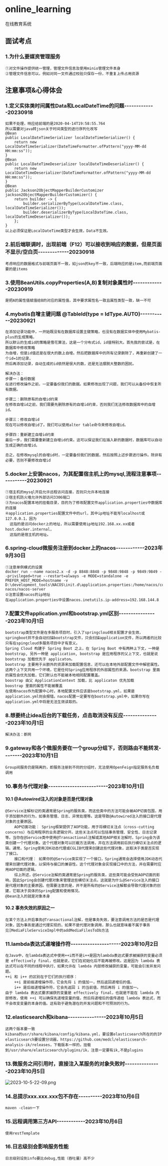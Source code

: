# online_learning
在线教育系统

## 面试考点
### 1.为什么要媒资管理服务
    ①对文件操作提供统一管理，管理文件信息及使用minio管理文件本身
    ②管理文件信息可以，例如对同一文件通过校验只保存一份，不重复上传占用资源




## 注意事项&心得体会
### 1.定义实体类时间属性Data和LocalDateTime的问题-------------20230918
    如果不处理，响应给前端的是2020-04-14T19:58:55.764
    所以需要对java转json关于时间类型的进行序列化改写
    @Bean
    public LocalDateTimeSerializer localDateTimeSerializer() {
        return new LocalDateTimeSerializer(DateTimeFormatter.ofPattern("yyyy-MM-dd HH:mm:ss"));
    }
    @Bean
    public LocalDateTimeDeserializer localDateTimeDeserializer() {
        return new LocalDateTimeDeserializer(DateTimeFormatter.ofPattern("yyyy-MM-dd HH:mm:ss"));
    }
    @Bean
    public Jackson2ObjectMapperBuilderCustomizer jackson2ObjectMapperBuilderCustomizer() {
        return builder -> {
            builder.serializerByType(LocalDateTime.class, localDateTimeSerializer());
            builder.deserializerByType(LocalDateTime.class, localDateTimeDeserializer());
        };
    }
    以上必须保证是LocalDateTime类型才会生效，Data不生效。

### 2.前后端联调时，出现前端（F12）可以接收到响应的数据，但是页面不显示/空白页-------------20230918
    考虑响应的数据格式与前端页面不一致，如json的key不一致，后端响应的是item,而前端页面要的是items


### 3.使用BeanUtils.copyProperties(A,B)复制对象属性时-------------20230919
    是把A的属性值赋值给B的对应的属性值，其中要求属性名一致且属性类型一致，缺一不可

### 4.mybatis自增主键问题   @TableId(type = IdType.AUTO)-----------20230921
    在添加记录功能中，一开始既没有在数据库设置主键策略，也没有在数据实体中使用Mybatis-plus的生成策略，
    所以默认的生成id的策略是雪花算法，这是一个分布式id，id值特别大。首先我的尝试是，在数据库中修改策略
    为自增，但是id值还是在很大的数上自增。然后把数据库中的所有记录删除了，再重新创建了一个id=1的记录，
    然后再添加记录，自动生成的id依然是很大的数，还是无法摆脱大整数的困扰。
    
    解决办法：
    步骤一：备份数据
    在进行修改操作之前，一定要备份我们的数据。如果修改出现了问题，我们可以从备份中恢复所有数据。
    
    步骤二：删除原有的自增id约束
    在修改自增id之前，我们需要先删除原有的自增id约束，否则我们无法修改数据库中的自增id。
    
    步骤三：修改自增id
    现在可以修改自增id了。我们可以使用alter table命令来修改自增id。
    
    步骤四：重新建立自增id约束
    最后一步，我们需要重新建立自增id约束。这可以保证我们在插入新的数据时，数据库可以自动生成正确的自增id。
    
    总之，在修改mysql的自增id时，一定要备份我们的数据，然后按照上述步骤进行操作。除非有必要，否则不要修改自增id

### 5.docker上安装nacos，为其配置宿主机上的mysql,流程注意事项-----------20230921
    ①宿主机的mysql开启允许远程访问连接，否则只允许本地连接
    ②宿主机防火墙允许外部访问3306端口
    ③为nacos配置本地的挂载目录，目的为了修改配置文件application.properties中数据库的连接
    ④application.properties配置文件中的url，其中ip地址不能写localhost或127.0.0.1，因为
      这指的是访问docker上的地址，所以需要使用ip地址192.168.xx.xx或者host.docker.internal，
      这指的是宿主机的地址。

### 6.spring-cloud微服务注册到docker上的nacos------------2023年9月30日
    ①注意单例模式的设置
    docker run --name nacos2.x -d -p 8848:8848 -p 9848:9848 -p 9849:9849 --privileged=true --restart=always -e MODE=standalone -e PREFER_HOST_MODE=hostname -v D:\development_tools\NACOS\init.d\application.properties:/home/nacos/conf/application.properties nacos/nacos-server
    ②注意设置nacos的ip地址
    在application.properties中设置nacos.inetutils.ip-address=192.168.144.8

### 7.配置文件application.yml和bootstrap.yml区别----------------2023年10月1日
    bootstrap类型文件是在多服务项目时，引入了springcloud相关配置才会生效，springboot并不会自动扫描bootstrap文件，只会扫描application文件，所以两者的比较只有在spingcloud多服务项目中才有意义。
    Spring Cloud 构建于 Spring Boot 之上，在 Spring Boot 中有两种上下文，一种是 bootstrap, 另外一种是 application, bootstrap 是应用程序的父上下文，也就是说 bootstrap 加载优先于 applicaton。
    bootstrap 主要用于从额外的资源来加载配置信息，还可以在本地外部配置文件中解密属性。这两个上下文共用一个环境，它是任何Spring应用程序的外部属性的来源。bootstrap 里面的属性会优先加载，它们默认也不能被本地相同配置覆盖。
    boostrap 由父 ApplicationContext 加载，比 applicaton 优先加载
    boostrap 里面的属性不能被覆盖
    在使用nacos作为配置中心时，本地配置文件应该是bootstrap.yml，如果是application.yml则会报错。nacos配置一定要写在bootstrap.yml中，如果你写在application.yml中将是无法生效读取的。
### 8.想要终止idea后台的下载任务，点击取消没有反应---------------2023年10月1日
    解决办法：断网
### 9.gateway和各个微服务要在一个group分组下，否则路由不能转发--------2023年10月1日
    Group间服务仍是隔离的，即服务注册到不同的分组时，无法使用OpenFeign指定服务名负载调用
### 10.事务与代理对象-------------------------2023年10月1日
#### 10.1 @Autowired注入的对象是否是代理对象
    @Service注解标记的类通常是Spring的服务类，而这些类中的方法可能会被AOP切面包围，用于添加额外的行为，如事务管理、日志、异常处理等。这是导致@Autowired注入的接口是代理对象的主要原因。
        AOP切面功能： Spring框架提供了AOP功能，用于将横切关注点（cross-cutting concerns）与应用程序的业务逻辑分开。这些关注点可以包括事务管理、安全性、日志记录等。当你在@Service类中使用@Transactional注解或其他AOP相关注解时，Spring会为该类创建一个代理对象。这个代理对象可以拦截方法调用，并在方法调用前后执行横切关注点的逻辑。通常，Spring使用JDK动态代理或CGLIB代理来创建这些代理对象，这取决于类是否实现了接口。
        接口和代理： 如果你的@Service类实现了一个接口，Spring通常会选择使用JDK动态代理来创建代理对象，以保持与接口的兼容性。这个代理对象会实现接口中的方法，并在需要时应用AOP切面的逻辑。
        综上所述，@Service注解的类通常是Spring的服务类，这些类可能会受到AOP切面的影响，因此Spring会创建代理对象来管理这些横切关注点。这就是为什么@Service注入的接口是代理对象的主要原因。但需要注意的是，并不是所有的@Service注解都会导致代理对象的创建，它取决于具体的Spring配置和使用情况。
    @bean注入的就是对象本身
#### 10.2 事务失效的原因之一
    在某个方法上开启事务@Transactional注解，但是事务失效，要注意调用方法的是否是代理对象，因为事务是通过代理实现的，如果不是代理对象调用，那么也就意味着不属于事务
    见[MediaFileServiceImpl中的addMediaFilesToDb方法

### 11.lambda表达式递增操作符---------------------2023年10月2日
    在Java中，在lambda表达式中使用++i而不是i++是因为lambda表达式要求被捕获的变量必须是 effectively final，也就是说，它们在初始化后不能再被修改。这是因为 lambda 表达式可以在不同的线程中执行，如果允许在 lambda 内部修改捕获的变量，可能会引发并发问题。
    ++i 和 i++ 的区别在于它们的执行顺序：
        ++i 是前缀递增操作符，它会先将 i 的值加一，然后返回递增后的值。
        i++ 是后缀递增操作符，它会先返回 i 的当前值，然后再将 i 的值加一。
    由于 lambda 表达式要求捕获的变量是 effectively final，也就是不能在 lambda 内部修改，使用 ++i 可以确保先递增变量的值，然后将递增后的值传递给 lambda 表达式，而不会改变变量的本身的值。这有助于避免潜在的并发问题和不可预测的行为。

### 12.elasticsearch和kibana----------------2023年10月5日
    这两个版本要一致
    kibana的usr/share/kibana/config/kibana.yml，要设置elasticsearch所在的的IP
    elasticsearch要设置分词器，https://github.com/medcl/elasticsearch-analysis-ik/releases，下载版本一样的，挂载到/usr/share/elasticsearch/plugins/ik，注意一定要有ik,不是plugins

### 13.微服务之间引用时，直接注入某服务的对象失败时---------------2023年10月5日
   ![2023-10-5-22-09.png](img/2023-10-5-22-09.png)

### 14.总提示xxx.xxx.xxx包不存在----------2023年10月6日
    maven -clean一下
### 15.远程调用第三方API------------2023年10月6日
    使用restTemplate
### 16.日志级别会影响服务性能
    日志级别设到info要比debug,性能（吞吐量）高不少
